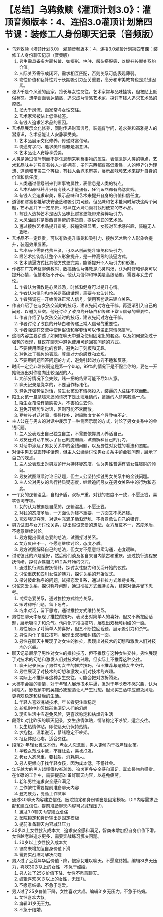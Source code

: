 # 【总结】乌鸦救赎《灌顶计划3.0》：灌顶音频版本：4、连招3.0灌顶计划第四节课：装修工人身份聊天记录（音频版）

-   乌鸦救赎《灌顶计划3.0》：灌顶音频版本：4、连招3.0灌顶计划第四节课：装修工人身份聊天记录（音频版）
    1.  男生需具备多方面技能，如摄影、护肤、服装搭配等，以提升长期关系的价值。
    2.  人际关系需形成闭环，需求相互匹配，否则关系可能表现薄弱。
    3.  软性价值和互补性对于长期吸引力至关重要，高分和审美教育也是关键因素。
-   张大千是个风流的画家，擅长与女性交往，艺术家常与品味挂钩，但被贴上低俗标签。想学画画表达情感，追求成为情感艺术家，探讨有钱人追求艺术品的原因。
    1.  张大千风流，画家常与女性交往。
    2.  艺术家常被贴上低俗标签。
    3.  有钱人追求艺术品的原因。
-   艺术品展示文化修养，同时传递财富信号，装逼有学问，追求美和高雅是人的潜意识，艺术品能让人安静享受美。
    1.  艺术品展示文化修养，传递财富信号。
    2.  装逼有学问，追求美和高雅是潜意识。
    3.  艺术品让人安静享受美。
-   人类是通过信号制而不是信息制来判断事物的属性，表信息是人类的特点，艺术和品味并非只有有钱人才能拥有，任何东西都有高低贵贱。人的境界分为理想、道德和审美三个等级，有钱人会追求审美，展示品味和艺术来提升自身的价值和信任度。
    1.  人类通过信号制来判断事物属性，表信息是人类的特点。
    2.  艺术和品味并非只有有钱人才能拥有，任何东西都有高低贵贱。
    3.  有钱人会追求审美，展示品味和艺术来提升自身的价值和信任度。
-   道德和财富都能解决安全感和吸引力问题，但品味和艺术能同时解决这两个问题，艺术品并不一定昂贵，可以在大风油画村找到便宜的艺术品。
    1.  有钱人选择艺术是因为品味比财富更能带来纯粹吸引力。
    2.  大风油画村是墨西哥黑帮的供货商，提供便宜的艺术品。
    3.  通过接触艺术品提升审美，装逼效果显著，女孩对艺术感兴趣，装逼无人敢喷。
-   艺术品不一定昂贵，可以有效提升审美和吸引力，接触艺术后个人形象会提升，装逼效果显著。
    1.  艺术品不需要花费巨资，可以从侧面提升审美和吸引力。
    2.  跟艺术挂钩能让整个人形象提升，是一种高级的装逼方式。
    3.  艺术装逼方式比其他方式更完美，能够提升个人吸引力和形象。
-   作者在广东老板聊佛教时，敢插话认为佛教是心灵鸡汤，认为时修和健身可以提升心情，但被老板不开心。他认为信仰和审美是高级话题，需要与女生讨论。
    1.  作者认为佛教是心灵鸡汤，时修和健身可以提升心情。
    2.  作者认为信仰和审美是高级话题，需要与女生讨论。
    3.  作者强调在一开始传递正常人信号，使用客套话来建立关系。
-   作者介绍了在与女孩交流时的技巧，建议先问对方在干嘛，再逐渐引入自己的问题，以避免唐突。他还讨论了改良的开场白和传递正常人信号的重要性。
    1.  作者介绍了与女孩交流时的技巧，建议先问对方在干嘛。
    2.  作者讨论了改良的开场白和传递正常人信号的重要性。
    3.  作者强调在交流中使用俗语和客套话可以传递正常情感信号。
-   这段内容主要讲述了如何在聊天中避免使用固定化的套路，以及如何避免过于强势的表现，建议在聊天中避免使用问题回答问题的方式。
    1.  不要使用固定化的套路，避免过于刻板和无趣。
    2.  避免过于强势的表现，尊重对方的感受和立场。
    3.  不要用问题回答问题的方式，避免引起对方的不适和反感。
-   时间一定会非常长啊这是第一个bug，99%的情况下是不配合你的，要在一开始筛选出对你意向比较强烈的人。
    1.  大部分情况下会失败，赌一把的结果可能不尽如人意。
    2.  聊天记录是侥幸的，不要当作标准化。
    3.  避免开强势型对话，陌生女孩没有情感投入，装逼的人往往不欢而散。
-   陌生女孩一旦装起来逼的情况下是比较难搞的，装逼的人请离我远一点。
    1.  陌生女孩没有情感投入，不害怕失去你。
    2.  避免开强势型对话，否则可能不欢而散。
    3.  要拉长对话时间，慢慢找补，时间跨度太长会导致搞不定。
-   主人公在与男友的对话中展示了一种侧面示弱的方式，讨论了男女关系中的金钱问题。
    1.  主人公表现出自己独立自主，不需要依靠男人养活自己。
    2.  男友在对话中展示了自己的脆弱面，试图解释自己的行为。
    3.  对话中涉及了男女关系中的金钱问题，以及男性对女性的看法和态度。
-   对话中男友试图转移话题，但主人公继续讨论男女关系中的金钱问题，展示了自己的观点。
    1.  主人公表现出对男友的行为持怀疑态度，认为男性普遍有骗女性钱财的倾向。
    2.  男友试图继续讨论旧话题，但主人公坚持探讨男女关系中的金钱问题。
    3.  主人公对男友的言行持质疑态度，继续追问男友在男女关系中的行为和态度。
-   一个女的逻辑混乱，自相矛盾，双标严重，对钱的态度不一致，不愿还钱，喜欢强词夺理。
    1.  女的认为被骗是自愿的，逻辑混乱，不愿还钱。
    2.  对钱的态度矛盾，一方面认为钱不重要，一方面又不愿还钱。
    3.  喜欢强词夺理，对话中充满矛盾和混乱，不愿意承认自己的错误。
-   男方试图与女方讨论关系，提出假设恋爱的想法，女方反应不一，态度矛盾，不愿意继续讨论。
    1.  男方提出假设恋爱的想法，试图探讨关系。
    2.  女方反应不一，不愿意继续讨论，态度矛盾。
    3.  男方试图解释自己的想法，但女方不愿意继续沟通，态度暧昧。
-   讨论彼此的兴趣爱好，然后他们谈及各自来自内蒙古和重庆，通过执行流程安抚情绪，探讨女性魅力和关系开始的仪式。
    1.  通过执行流程安抚情绪，探讨女性魅力和关系开始的仪式。
    2.  讨论重庆和四川女性的魅力，探讨关系的开始仪式。
    3.  探讨彼此称呼的问题，试探恋爱关系，通过推拉方式维持关系。
-   讨论恋爱关系，探讨称呼问题，通过推拉方式维持关系，结束对话并留下思考。
    1.  试探恋爱关系，通过推拉方式维持关系。
    2.  探讨称呼问题，留下思考。
    3.  结束对话，留下思考，通过推拉方式维持关系。
-   男性在聊天中展现了推拉的技巧，表现出对简单人的喜好，但又不断拉回话题，展示吸引力和杀气。他内化了推拉技巧，展现出双标和纠结的一面。
    1.  男性展示了对简单人的喜好，但又不断拉回话题，展示吸引力和杀气。
    2.  男性内化了推拉技巧，展现出双标和纠结的一面。
    3.  男性在聊天中展现了对女生的推拉，表现出对技术的幻想和激发人们对技术的兴趣。
-   聊天记录展示了男性对女生的推拉技巧，但不推荐与这种女生交往。男性展现了对技术的幻想和激发人们对技术的兴趣，但实际上不推荐这种交往。
    1.  聊天记录展示了男性对女生的推拉技巧，但不推荐与这种女生交往。
    2.  男性展现了对技术的幻想和激发人们对技术的兴趣。
    3.  实际上不推荐与这种女生交往，可能会把对方折腾死。
-   大概率会赢的事情，对于年轻人展示技术牛逼，但对于年长者不感兴趣，认为风险大。影视剧中的英雄形象塑造让人产生幻想，但现实生活中应避免风险，更喜欢稳定和枯燥的生活。
    1.  年轻人喜欢挑战技术，年长者更注重稳定
    2.  影视剧中的英雄形象满足人们的幻想
    3.  现实生活中应避免风险，更喜欢稳定和枯燥的生活
-   段落1: 对比昨天的聊天记录，女生热情体贴，情绪稳定不吵架，适合交往。
    1.  女生热情体贴，即使隔天仍保持热情。
    2.  求抱抱，温柔说话，情绪稳定不吵架。
    3.  相互体贴心疼，适合交往。
-   段落2: 年轻女孩成本低，老女人怨念重，男人更倾向于找年轻女孩。
    1.  年轻女孩成本低，不懂社会，易被打发。
    2.  老女人怨念重，要钱狠，消耗男人。
    3.  男人更倾向于找年轻女孩，因为成本低，不懂社会。
-   年纪越大的男人越懂得权衡利弊，追求更多安全感和满足，喜欢最初的感觉。在忙碌的工作中，需要提前准备好聊天内容，以避免疲劳。
    1.  老年男性追求安全感和满足
    2.  工作繁忙需要提前准备聊天内容
    3.  避免疲劳，提高工作效率
-   通过3.0聊天内容建立信任，医院锁定和身份输出是固定模板，DIY内容需求匹配和建立信任。提前准备聊天内容可以减轻压力。
    1.  通过3.0聊天内容建立信任
    2.  医院锁定和身份输出是固定模板
    3.  提前准备聊天内容减轻压力
-   30岁以上女性投入成本大，追求安全感和满足，智商未增加但自身价值下滑。女性越老越追求更多，需要实战练习解决问题。
    1.  30岁以上女性投入成本大
    2.  智商未增加但自身价值下滑
    3.  需要实战练习解决问题
-   男人过了豆蔻年华后价值下降，恨家女难以聊天，不愿意结婚。编辑31岁无压力，喜欢30岁以上的女性，不急于结婚。
    1.  男人过了25岁价值下降，女性不愿意聊天。
    2.  编辑喜欢30岁以上的女性，无压力。
    3.  不愿意结婚，不急于恋爱。
-   男人过了25岁价值下降，女性喜欢大叔。编辑31岁无压力，不急于结婚。
    1.  女性喜欢大叔。
    2.  编辑31岁无压力。
    3.  不急于结婚。
